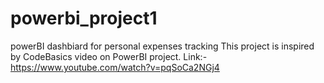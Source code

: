 # powerbi_project1
powerBI dashbiard for personal expenses tracking
This project is inspired by CodeBasics video on PowerBI project.
Link:-https://www.youtube.com/watch?v=pqSoCa2NGj4

